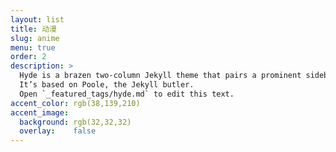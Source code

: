```yaml
---
layout: list
title: 动漫
slug: anime
menu: true
order: 2
description: >
  Hyde is a brazen two-column Jekyll theme that pairs a prominent sidebar with uncomplicated content.
  It’s based on Poole, the Jekyll butler.
  Open `_featured_tags/hyde.md` to edit this text.
accent_color: rgb(38,139,210)
accent_image:
  background: rgb(32,32,32)
  overlay:    false
---
```


